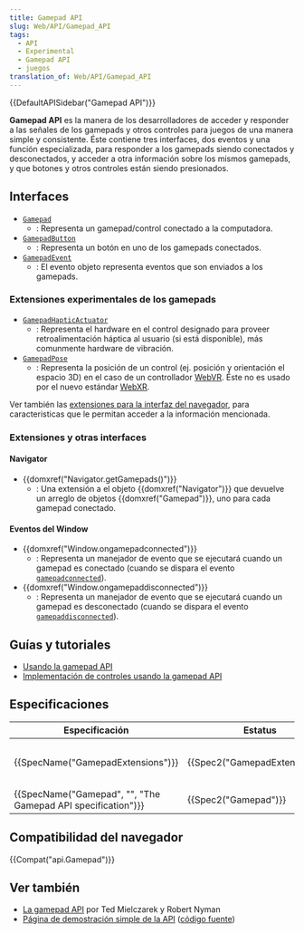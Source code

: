 ```yaml
---
title: Gamepad API
slug: Web/API/Gamepad_API
tags:
  - API
  - Experimental
  - Gamepad API
  - juegos
translation_of: Web/API/Gamepad_API
---
```

{{DefaultAPISidebar("Gamepad API")}}

**Gamepad API** es la manera de los desarrolladores de acceder y responder a las señales de los gamepads y otros controles para juegos de una manera simple y consistente. Éste contiene tres interfaces, dos eventos y una función especializada, para responder a los gamepads siendo conectados y desconectados, y acceder a otra información sobre los mismos gamepads, y que botones y otros controles están siendo presionados.

## Interfaces

- [`Gamepad`](/es/docs/Web/API/Gamepad)
  - : Representa un gamepad/control conectado a la computadora.
- [`GamepadButton`](/es/docs/Web/API/GamepadButton)
  - : Representa un botón en uno de los gamepads conectados.
- [`GamepadEvent`](/es/docs/Web/API/GamepadEvent)
  - : El evento objeto representa eventos que son enviados a los gamepads.

### Extensiones experimentales de los gamepads

- [`GamepadHapticActuator`](/es/docs/Web/API/GamepadHapticActuator)
  - : Representa el hardware en el control designado para proveer retroalimentación háptica al usuario (si está disponible), más comunmente hardware de vibración.
- [`GamepadPose`](/es/docs/Web/API/GamepadPose)
  - : Representa la posición de un control (ej. posición y orientación el espacio 3D) en el caso de un controllador [WebVR](/es/docs/Web/API/WebVR_API). Éste no es usado por el nuevo estándar [WebXR](/es/docs/Web/API/WebXR_Device_API).

Ver también las [extensiones para la interfaz del navegador](/es/docs/Web/API/Gamepad#Experimental_extensions_to_Gamepad), para caracteristicas que le permitan acceder a la información mencionada.

### Extensiones y otras interfaces

#### Navigator

- {{domxref("Navigator.getGamepads()")}}
  - : Una extensión a el objeto {{domxref("Navigator")}} que devuelve un arreglo de objetos {{domxref("Gamepad")}}, uno para cada gamepad conectado.

#### Eventos del Window

- {{domxref("Window.ongamepadconnected")}}
  - : Representa un manejador de evento que se ejecutará cuando un gamepad es conectado (cuando se dispara el evento [`gamepadconnected`](/es/docs/Web/Reference/Events/gamepadconnected)).
- {{domxref("Window.ongamepaddisconnected")}}
  - : Representa un manejador de evento que se ejecutará cuando un gamepad es desconectado (cuando se dispara el evento [`gamepaddisconnected`](/es/docs/Web/Reference/Events/gamepaddisconnected)).

## Guías y tutoriales

- [Usando la gamepad API](/es/docs/Web/API/Gamepad_API/Using_the_Gamepad_API)
- [Implementación de controles usando la gamepad API](/es/docs/Games/Techniques/Controls_Gamepad_API)

## Especificaciones

| Especificación                                                                   | Estatus                                  | Comentario                                                                       |
| -------------------------------------------------------------------------------- | ---------------------------------------- | -------------------------------------------------------------------------------- |
| {{SpecName("GamepadExtensions")}}                                     | {{Spec2("GamepadExtensions")}} | Defines the [Experimental Gamepad extensions](#experimental_gamepad_extensions). |
| {{SpecName("Gamepad", "", "The Gamepad API specification")}} | {{Spec2("Gamepad")}}             | Initial definition                                                               |

## Compatibilidad del navegador

{{Compat("api.Gamepad")}}

## Ver también

- [La gamepad API](https://hacks.mozilla.org/2013/12/the-gamepad-api/) por Ted Mielczarek y Robert Nyman
- [Página de demostración simple de la API](http://luser.github.io/gamepadtest/) ([código fuente](https://github.com/luser/gamepadtest))
